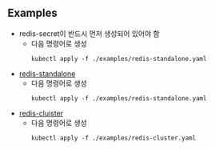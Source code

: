 ## Examples
- redis-secret이 반드시 먼저 생성되어 있어야 함
    - 다음 명령어로 생성
        ```shell
        kubectl apply -f ./examples/redis-standalone.yaml
        
- [redis-standalone](https://ot-container-kit.github.io/redis-operator/guide/redis-config.html)
    - 다음 명령어로 생성
        ```shell
        kubectl apply -f ./examples/redis-standalone.yaml
        
- [redis-cluister](https://ot-container-kit.github.io/redis-operator/guide/redis-cluster-config.html#helm-parameters)
    - 다음 명령어로 생성
        ```shell
        kubectl apply -f ./examples/redis-cluster.yaml
